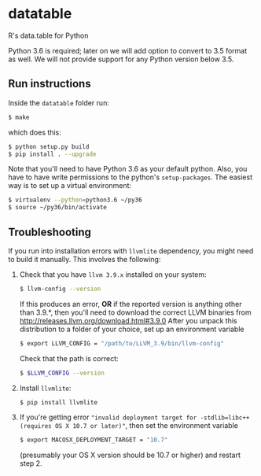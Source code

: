 # datatable
R's data.table for Python

Python 3.6 is required; later on we will add option to convert to 3.5
format as well. We will not provide support for any Python version
below 3.5.

## Run instructions

Inside the `datatable` folder run:
```bash
$ make
```
which does this:
```bash
$ python setup.py build
$ pip install . --upgrade
```

Note that you'll need to have Python 3.6 as your default python. Also,
you have to have write permissions to the python's `setup-packages`.
The easiest way is to set up a virtual environment:
```bash
$ virtualenv --python=python3.6 ~/py36
$ source ~/py36/bin/activate
```


## Troubleshooting

If you run into installation errors with `llvmlite` dependency, you
might need to build it manually. This involves the following:

  1. Check that you have `llvm 3.9.x` installed on your system:
     ```bash
     $ llvm-config --version
     ```
     If this produces an error, **OR** if the reported version is
     anything other than 3.9.*, then you'll need to download the correct
     LLVM binaries from http://releases.llvm.org/download.html#3.9.0
     After you unpack this distribution to a folder of your choice, set
     up an environment variable
     ```bash
     $ export LLVM_CONFIG = "/path/to/LLVM_3.9/bin/llvm-config"
     ```
     Check that the path is correct:
     ```bash
     $ $LLVM_CONFIG --version
     ```

  2. Install `llvmlite`:
     ```bash
     $ pip install llvmlite
     ```

  3. If you're getting error `"invalid deployment target for
     -stdlib=libc++ (requires OS X 10.7 or later)"`, then set the
     environment variable
     ```bash
     $ export MACOSX_DEPLOYMENT_TARGET = "10.7"
     ```
     (presumably your OS X version should be 10.7 or higher) and
     restart step 2.